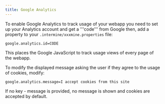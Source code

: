 ```yaml
---
title: Google Analytics
---
```


To enable Google Analytics to track usage of your webapp you need to set up your Analytics account and get a '''code''' from Google then, add a property to your `.intermine/xxxmine.properties` file:

```markup
google.analytics.id=CODE
```

This places the Google JavaScript to track usage views of every page of the webapp.

To modify the displayed message asking the user if they agree to the usage of cookies, modify:

```markup
google.analytics.message=I accept cookies from this site
```

If no key - message is provided, no message is shown and cookies are accepted by default.
